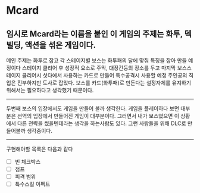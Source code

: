 # Mcard
## 임시로 Mcard라는 이름을 붙인 이 게임의 주제는 화투, 덱빌딩, 액션을 섞은 게임이다.
메인 주제는 화투로 잡고 각 스테이지별 보스는 화투패의 달에 맞춰 특징을 잡아 만들 예정이다
스테이지 클리어 후 성장적 요소로 주막, 대장간등의 장소를 두고 마지막 보스스테이지 클리어시 섯다에서 사용하는 카드로 만들어 특수공격시 사용할 예정
주인공의 직업은 진부하지만 도사로 잡았다. 보스를 카드(화투패)로 만든다는 설정자체를 유지하기 위해서는 필요하다고 생각했기 때문이다.
<HR/>
두번째 보스의 입장에서도 게임을 만들어 볼까 생각한다.
  게임을 플레이하다 보면 대부분은 선역의 입장에서 만들어진 게임이 대부분이다. 그러면서 내가 보스였으면 이 상황에서 다른 전략을 썼을텐데라는 생각을 하는사람도 있다.
  그런 사람들을 위해 DLC로 만들어볼까 생각중이다.
  <HR/>
구현해야할 목록은 다음과 같다    
   
- [ ] 빈 체크박스   
- [ ] 점프   
- [ ] 피격 범위   
- [ ] 특수스킬 이펙트

